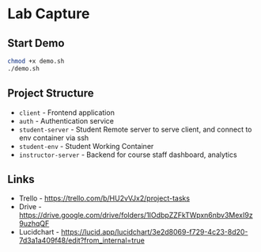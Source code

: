 # Lab Capture

## Start Demo

```bash
chmod +x demo.sh
./demo.sh
```

## Project Structure

- `client` - Frontend application
- `auth` - Authentication service
- `student-server` - Student Remote server to serve client, and connect to env container via ssh
- `student-env` - Student Working Container
- `instructor-server` - Backend for course staff dashboard, analytics 

## Links

- Trello - https://trello.com/b/HU2vVJx2/project-tasks 
- Drive - https://drive.google.com/drive/folders/1IOdbpZZFkTWpxn6nbv3MexI9z9uzhqQF
- Lucidchart - https://lucid.app/lucidchart/3e2d8069-f729-4c23-8d20-7d3a1a409f48/edit?from_internal=true
